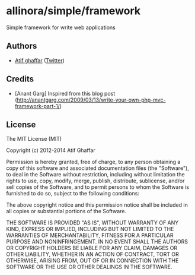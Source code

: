 allinora/simple/framework
=============

Simple framework for write web applications

Authors
-------

- [Atif ghaffar](http://atif.ghaffar@gmail.com) ([Twitter](http://twitter.com/atifghaffar)) 

Credits
-------
- [Anant Garg] Inspired from this blog post (http://anantgarg.com/2009/03/13/write-your-own-php-mvc-framework-part-1/)


License
-------

The MIT License (MIT)

Copyright (c) 2012-2014 Atif Ghaffar

Permission is hereby granted, free of charge, to any person obtaining a copy of this software and associated
documentation files (the "Software"), to deal in the Software without restriction, including without limitation the
rights to use, copy, modify, merge, publish, distribute, sublicense, and/or sell copies of the Software, and to permit
persons to whom the Software is furnished to do so, subject to the following conditions:

The above copyright notice and this permission notice shall be included in all copies or substantial portions of the
Software.

THE SOFTWARE IS PROVIDED "AS IS", WITHOUT WARRANTY OF ANY KIND, EXPRESS OR IMPLIED, INCLUDING BUT NOT LIMITED TO THE
WARRANTIES OF MERCHANTABILITY, FITNESS FOR A PARTICULAR PURPOSE AND NONINFRINGEMENT. IN NO EVENT SHALL THE AUTHORS OR
COPYRIGHT HOLDERS BE LIABLE FOR ANY CLAIM, DAMAGES OR OTHER LIABILITY, WHETHER IN AN ACTION OF CONTRACT, TORT OR
OTHERWISE, ARISING FROM, OUT OF OR IN CONNECTION WITH THE SOFTWARE OR THE USE OR OTHER DEALINGS IN THE SOFTWARE.
